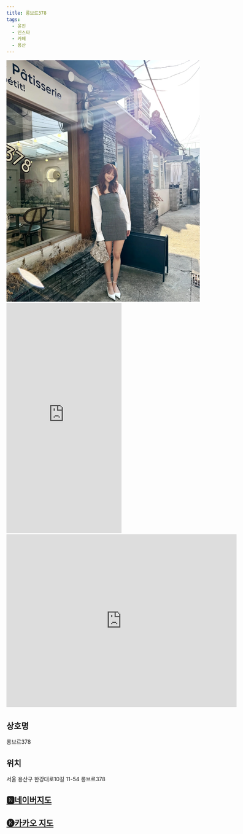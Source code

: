 ```yaml
---
title: 롱브르378
tags:
  - 윤진
  - 인스타
  - 카페
  - 용산
---
```

<img src="assets/1742533319.webp">
<iframe src="https://www.instagram.com/p/DHcujVERezh/embed" frameborder="0" scrolling="auto" allowtransparency="true" height="600"></iframe>

<iframe src="https://www.google.com/maps/embed?pb=!1m18!1m12!1m3!1d3164.295245124642!2d126.9622257127639!3d37.52453697193302!2m3!1f0!2f0!3f0!3m2!1i1024!2i768!4f13.1!3m3!1m2!1s0x357ca144907c545d%3A0xa537c1d26796700c!2z66Gx67iM66W0Mzc4!5e0!3m2!1sko!2skr!4v1742535467209!5m2!1sko!2skr" width="600" height="450" style="border:0;" allowfullscreen="" loading="lazy" referrerpolicy="no-referrer-when-downgrade"></iframe>

## 상호명
롱브르378

## 위치
서울 용산구 한강대로10길 11-54 롱브르378

## [🅽네이버지도](https://naver.me/FLyaZLfq)

## [🅚카카오 지도](https://place.map.kakao.com/857112883)